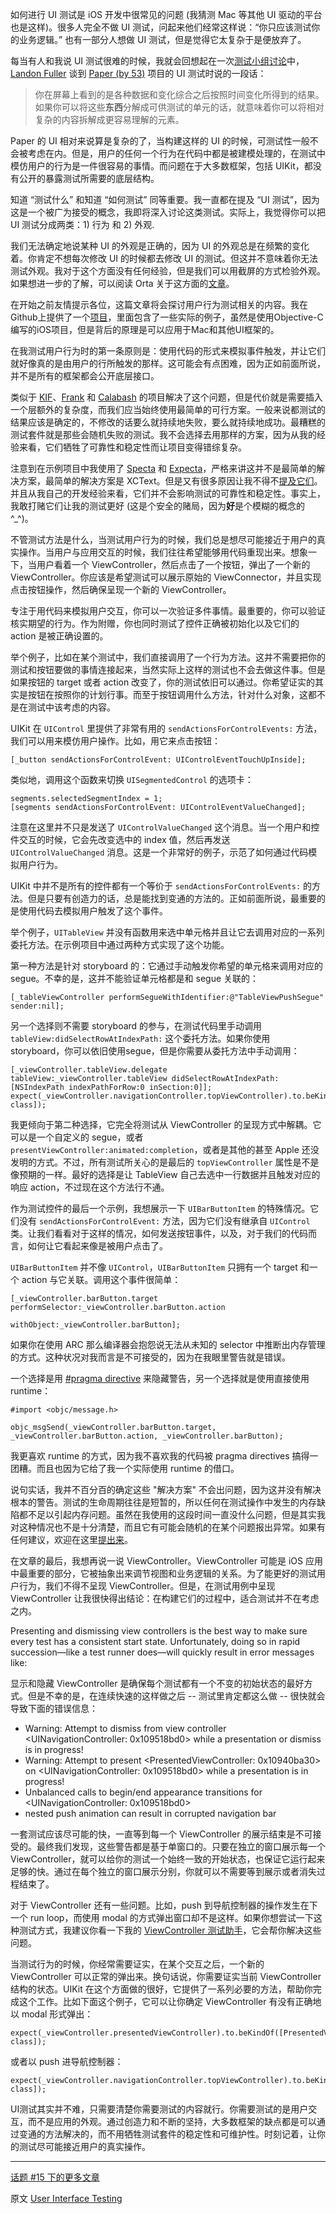 如何进行 UI 测试是 iOS 开发中很常见的问题 (我猜测 Mac 等其他 UI 驱动的平台也是这样)。很多人完全不做 UI 测试，问起来他们经常这样说：“你只应该测试你的业务逻辑。” 也有一部分人想做 UI 测试，但是觉得它太复杂于是便放弃了。

每当有人和我说 UI 测试很难的时候，我就会回想起在一次[测试小组讨论](http://www.meetup.com/CocoaPods-NYC/events/164278492/)中，[Landon Fuller](https://twitter.com/landonfuller) 谈到 [Paper (by 53)](https://www.fiftythree.com/paper) 项目的 UI 测试时说的一段话：

> 你在屏幕上看到的是各种数据和变化综合之后按照时间变化所得到的结果。如果你可以将这些**东西**分解成可供测试的单元的话，就意味着你可以将相对复杂的内容拆解成更容易理解的元素。

Paper 的 UI 相对来说算是复杂的了，当构建这样的 UI 的时候，可测试性一般不会被考虑在内。但是，用户的任何一个行为在代码中都是被建模处理的，在测试中模仿用户的行为是一件很容易的事情。而问题在于大多数框架，包括 UIKit，都没有公开的暴露测试所需要的底层结构。

知道 “测试什么” 和知道 “如何测试” 同等重要。我一直都在提及 “UI 测试”，因为这是一个被广为接受的概念，我即将深入讨论这类测试。实际上，我觉得你可以把 UI 测试分成两类：1) 行为 和 2) 外观.

我们无法确定地说某种 UI 的外观是正确的，因为 UI 的外观总是在频繁的变化着。你肯定不想每次修改 UI 的时候都去修改 UI 的测试。但这并不意味着你无法测试外观。我对于这个方面没有任何经验，但是我们可以用截屏的方式检验外观。如果想进一步的了解，可以阅读 Orta 关于这方面的[文章](http://objccn.io/issue-15-7)。

在开始之前友情提示各位，这篇文章将会探讨用户行为测试相关的内容。我在Github上提供了一个[项目](https://github.com/klaaspieter/objc-io-issue-15-ux-testing)，里面包含了一些实际的例子，虽然是使用Objective-C编写的iOS项目，但是背后的原理是可以应用于Mac和其他UI框架的。

在我测试用户行为时的第一条原则是：使用代码的形式来模拟事件触发，并让它们就好像真的是由用户的行所触发的那样。这可能会有点困难，因为正如前面所说，并不是所有的框架都会公开底层接口。

类似于 [KIF](https://github.com/kif-framework/KIF)、[Frank](http://www.testingwithfrank.com/) 和 [Calabash](http://calaba.sh/) 的项目解决了这个问题，但是代价就是需要插入一个层额外的复杂度，而我们应当始终使用最简单的可行方案。一般来说都测试的结果应该是确定的，不修改的话要么就持续地失败，要么就持续地成功。最糟糕的测试套件就是那些会随机失败的测试。我不会选择去用那样的方案，因为从我的经验来看，它们牺牲了可靠性和稳定性而让项目变得错综复杂。

注意到在示例项目中我使用了 [Specta](https://github.com/specta/specta) 和 [Expecta](https://github.com/specta/expecta)，严格来讲这并不是最简单的解决方案，最简单的解决方案是 XCText。但是又有很多原因让我不得不[提及它们](http://www.annema.me/why-i-prefer-testing-with-specta-expecta-and-ocmockito)。并且从我自己的开发经验来看，它们并不会影响测试的可靠性和稳定性。事实上，我敢打赌它们让我的测试更好 (这是个安全的赌局，因为**好**是个模糊的概念的^_^)。

不管测试方法是什么，当测试用户行为的时候，我们总是想尽可能接近于用户的真实操作。当用户与应用交互的时候，我们往往希望能够用代码重现出来。想象一下，当用户看着一个 ViewController，然后点击了一个按钮，弹出了一个新的 ViewController。你应该是希望测试可以展示原始的 ViewConnector，并且实现点击按钮操作，然后确保呈现一个新的 ViewController。

专注于用代码来模拟用户交互，你可以一次验证多件事情。最重要的，你可以验证核实期望的行为。作为附赠，你也同时测试了控件正确被初始化以及它们的 action 是被正确设置的。

举个例子，比如在某个测试中，我们直接调用了一个行为方法。这并不需要把你的测试和按钮要做的事情连接起来，当然实际上这样的测试也不会去做这件事。但是如果按钮的 target 或者 action 改变了，你的测试依旧可以通过。你希望证实的其实是按钮在按照你的计划行事。而至于按钮调用什么方法，针对什么对象，这都不是在测试中该考虑的内容。

UIKit 在 `UIControl` 里提供了非常有用的 `sendActionsForControlEvents:` 方法，我们可以用来模仿用户操作。比如，用它来点击按钮：

    [_button sendActionsForControlEvent: UIControlEventTouchUpInside];

类似地，调用这个函数来切换 `UISegmentedControl` 的选项卡：

    segments.selectedSegmentIndex = 1;
    [segments sendActionsForControlEvent: UIControlEventValueChanged];

注意在这里并不只是发送了 `UIControlValueChanged` 这个消息。当一个用户和控件交互的时候，它会先改变选中的 index 值，然后再发送 `UIControlValueChanged` 消息。这是一个非常好的例子，示范了如何通过代码模拟用户行为。

UIKit 中并不是所有的控件都有一个等价于 `sendActionsForControlEvents:` 的方法。但是只要有创造力的话，总是能找到变通的方法的。正如前面所说，最重要的是使用代码去模拟用户触发了这个事件。

举个例子，`UITableView` 并没有函数用来选中单元格并且让它去调用对应的一系列委托方法。在示例项目中通过两种方式实现了这个功能。

第一种方法是针对 storyboard 的：它通过手动触发你希望的单元格来调用对应的 segue。不幸的是，这并不能验证单元格都是和 segue 关联的：

    [_tableViewController performSegueWithIdentifier:@"TableViewPushSegue" sender:nil];

另一个选择则不需要 storyboard 的参与，在测试代码里手动调用 `tableView:didSelectRowAtIndexPath:` 这个委托方法。如果你使用 storyboard，你可以依旧使用segue，但是你需要从委托方法中手动调用：

    [_viewController.tableView.delegate tableView:_viewController.tableView didSelectRowAtIndexPath:[NSIndexPath indexPathForRow:0 inSection:0]];
    expect(_viewController.navigationController.topViewController).to.beKindOf([PresentedViewController class]);

我更倾向于第二种选择，它完全将测试从 ViewController 的呈现方式中解耦。它可以是一个自定义的 segue，或者 `presentViewController:animated:completion`，或者是其他的甚至 Apple 还没发明的方式。不过，所有测试所关心的是最后的 `topViewController` 属性是不是像预期的一样。最好的选择是让 TableView 自己去选中一行数据并且触发对应的响应 action，不过现在这个方法行不通。

作为测试控件的最后一个示例，我想展示一下 `UIBarButtonItem` 的特殊情况。它们没有 `sendActionsForControlEvent:` 方法，因为它们没有继承自 `UIControl` 类。让我们看看对于这样的情况，如何发送按钮事件，以及，对于我们的代码而言，如何让它看起来像是被用户点击了。

`UIBarButtonItem` 并不像 `UIControl`，`UIBarButtonItem` 只拥有一个 target 和一个 action 与它关联。调用这个事件很简单：

    [_viewController.barButton.target  performSelector:_viewController.barButton.action
                                             withObject:_viewController.barButton];

如果你在使用 ARC 那么编译器会抱怨说无法从未知的 selector 中推断出内存管理的方式。这种状况对我而言是不可接受的，因为在我眼里警告就是错误。

一个选择是用 [#pragma directive](http://nshipster.com/pragma/#inhibiting-warnings) 来隐藏警告，另一个选择就是使用直接使用runtime：

    #import <objc/message.h>

    objc_msgSend(_viewController.barButton.target, _viewController.barButton.action, _viewController.barButton);

我更喜欢 runtime 的方式，因为我不喜欢我的代码被 pragma directives 搞得一团糟。而且也因为它给了我一个实际使用 runtime 的借口。

说句实话，我并不百分百的确定这些 "解决方案" 不会出问题，因为这并没有解决根本的警告。测试的生命周期往往是短暂的，所以任何在测试操作中发生的内存缺陷都不足以引起内存问题。虽然在我使用的这段时间一直没什么问题，但是其实我对这种情况也不是十分清楚，而且它有可能会随机的在某个问题报出异常。如果有任何建议，欢迎在这里[提出来](https://twitter.com/klaaspieter)。

在文章的最后，我想再说一说 ViewController。ViewController 可能是 iOS 应用中最重要的部分，它被抽象出来调节视图和业务逻辑的关系。为了能更好的测试用户行为，我们不得不呈现 ViewController。但是，在测试用例中呈现 ViewController 让我很快得出结论：在构建它们的过程中，适合测试并不在考虑之内。

Presenting and dismissing view controllers is the best way to make sure every test has a consistent start state. Unfortunately, doing so in rapid succession—like a test runner does—will quickly result in error messages like:

显示和隐藏 ViewController 是确保每个测试都有一个不变的初始状态的最好方式。但是不幸的是，在连续快速的这样做之后 -- 测试里肯定都这么做 -- 很快就会导致下面的错误信息：

- Warning: Attempt to dismiss from view controller &lt;UINavigationController: 0x109518bd0&gt; while a presentation or dismiss is in progress!
- Warning: Attempt to present &lt;PresentedViewController: 0x10940ba30&gt; on &lt;UINavigationController: 0x109518bd0&gt; while a presentation is in progress!
- Unbalanced calls to begin/end appearance transitions for &lt;UINavigationController: 0x109518bd0&gt;
- nested push animation can result in corrupted navigation bar

一套测试应该尽可能的快，一直等到每一个 ViewController 的展示结束是不可接受的。最终我们发现，这些警告都是基于单窗口的。只要在独立的窗口展示每一个 ViewController，就可以给你的测试一个始终一致的开始状态，也保证它运行起来足够的快。通过在每个独立的窗口展示分别，你就可以不需要等到展示或者消失过程结束了。

对于 ViewController 还有一些问题。比如，push 到导航控制器的操作发生在下一个 run loop，而使用 modal 的方式弹出窗口却不是这样。如果你想尝试一下这种测试方式，我建议你看一下我的 [ViewController 测试助手](https://github.com/klaaspieter/KPAViewControllerTestHelper)，它会帮你解决这些问题。

当测试行为的时候，你经常需要证实，在某个交互之后，一个新的 ViewController 可以正常的弹出来。换句话说，你需要证实当前 ViewController 结构的状态。UIKit 在这个方面做的很好，它提供了一系列必要的方法，帮助你完成这个工作。比如下面这个例子，它可以让你确定 ViewController 有没有正确地以 modal 形式弹出：

    expect(_viewController.presentedViewController).to.beKindOf([PresentedViewController class]);

或者以 push 进导航控制器：

    expect(_viewController.navigationController.topViewController).to.beKindOf([PresentedViewController class]);


UI测试其实并不难，只需要清楚你需要测试的内容就行。你需要测试的是用户交互，而不是应用的外观。通过创造力和不断的坚持，大多数框架的缺点都是可以通过变通的方法解决的，而不用牺牲测试套件的稳定性和可维护性。时刻记着，让你的测试尽可能接近用户的真实操作。

---

[话题 #15 下的更多文章](http://www.objc.io/issue-15)

原文 [User Interface Testing](http://www.objc.io/issue-15/user-interface-testing.html)
